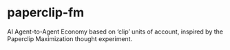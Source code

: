 # paperclip-fm
AI Agent-to-Agent Economy based on ‘clip’ units of account, inspired by the Paperclip Maximization thought experiment.
